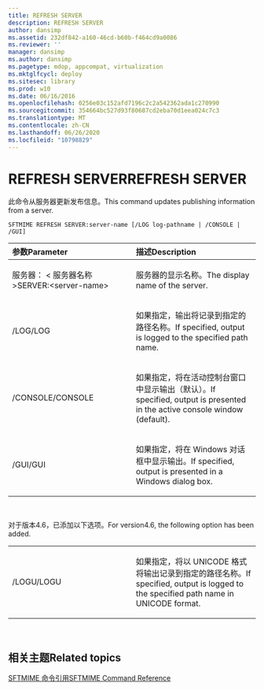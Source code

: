 ```yaml
---
title: REFRESH SERVER
description: REFRESH SERVER
author: dansimp
ms.assetid: 232df842-a160-46cd-b60b-f464cd9a0086
ms.reviewer: ''
manager: dansimp
ms.author: dansimp
ms.pagetype: mdop, appcompat, virtualization
ms.mktglfcycl: deploy
ms.sitesec: library
ms.prod: w10
ms.date: 06/16/2016
ms.openlocfilehash: 0256e03c152afd7196c2c2a542362ada1c270990
ms.sourcegitcommit: 354664bc527d93f80687cd2eba70d1eea024c7c3
ms.translationtype: MT
ms.contentlocale: zh-CN
ms.lasthandoff: 06/26/2020
ms.locfileid: "10798829"
---
```

# <span data-ttu-id="bdc91-103">REFRESH SERVER</span><span class="sxs-lookup"><span data-stu-id="bdc91-103">REFRESH SERVER</span></span>


<span data-ttu-id="bdc91-104">此命令从服务器更新发布信息。</span><span class="sxs-lookup"><span data-stu-id="bdc91-104">This command updates publishing information from a server.</span></span>

`SFTMIME REFRESH SERVER:server-name [/LOG log-pathname | /CONSOLE | /GUI]`

<table>
<colgroup>
<col width="50%" />
<col width="50%" />
</colgroup>
<thead>
<tr class="header">
<th align="left"><span data-ttu-id="bdc91-105">参数</span><span class="sxs-lookup"><span data-stu-id="bdc91-105">Parameter</span></span></th>
<th align="left"><span data-ttu-id="bdc91-106">描述</span><span class="sxs-lookup"><span data-stu-id="bdc91-106">Description</span></span></th>
</tr>
</thead>
<tbody>
<tr class="odd">
<td align="left"><p><span data-ttu-id="bdc91-107">服务器： &lt; 服务器名称&gt;</span><span class="sxs-lookup"><span data-stu-id="bdc91-107">SERVER:&lt;server-name&gt;</span></span></p></td>
<td align="left"><p><span data-ttu-id="bdc91-108">服务器的显示名称。</span><span class="sxs-lookup"><span data-stu-id="bdc91-108">The display name of the server.</span></span></p></td>
</tr>
<tr class="even">
<td align="left"><p><span data-ttu-id="bdc91-109">/LOG</span><span class="sxs-lookup"><span data-stu-id="bdc91-109">/LOG</span></span></p></td>
<td align="left"><p><span data-ttu-id="bdc91-110">如果指定，输出将记录到指定的路径名称。</span><span class="sxs-lookup"><span data-stu-id="bdc91-110">If specified, output is logged to the specified path name.</span></span></p></td>
</tr>
<tr class="odd">
<td align="left"><p><span data-ttu-id="bdc91-111">/CONSOLE</span><span class="sxs-lookup"><span data-stu-id="bdc91-111">/CONSOLE</span></span></p></td>
<td align="left"><p><span data-ttu-id="bdc91-112">如果指定，将在活动控制台窗口中显示输出（默认）。</span><span class="sxs-lookup"><span data-stu-id="bdc91-112">If specified, output is presented in the active console window (default).</span></span></p></td>
</tr>
<tr class="even">
<td align="left"><p><span data-ttu-id="bdc91-113">/GUI</span><span class="sxs-lookup"><span data-stu-id="bdc91-113">/GUI</span></span></p></td>
<td align="left"><p><span data-ttu-id="bdc91-114">如果指定，将在 Windows 对话框中显示输出。</span><span class="sxs-lookup"><span data-stu-id="bdc91-114">If specified, output is presented in a Windows dialog box.</span></span></p></td>
</tr>
</tbody>
</table>

 

<span data-ttu-id="bdc91-115">对于版本4.6，已添加以下选项。</span><span class="sxs-lookup"><span data-stu-id="bdc91-115">For version4.6, the following option has been added.</span></span>

<table>
<colgroup>
<col width="50%" />
<col width="50%" />
</colgroup>
<tbody>
<tr class="odd">
<td align="left"><p><span data-ttu-id="bdc91-116">/LOGU</span><span class="sxs-lookup"><span data-stu-id="bdc91-116">/LOGU</span></span></p></td>
<td align="left"><p><span data-ttu-id="bdc91-117">如果指定，将以 UNICODE 格式将输出记录到指定的路径名称。</span><span class="sxs-lookup"><span data-stu-id="bdc91-117">If specified, output is logged to the specified path name in UNICODE format.</span></span></p></td>
</tr>
</tbody>
</table>

 

## <span data-ttu-id="bdc91-118">相关主题</span><span class="sxs-lookup"><span data-stu-id="bdc91-118">Related topics</span></span>


[<span data-ttu-id="bdc91-119">SFTMIME 命令引用</span><span class="sxs-lookup"><span data-stu-id="bdc91-119">SFTMIME Command Reference</span></span>](sftmime--command-reference.md)

 

 





